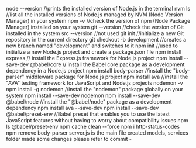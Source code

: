 node --version     //prints the installed version of Node.js in the terminal
nvm ls             //list all the installed versions of Node.js managed by NVM (Node Version Manager) in your system
npm -v             //check the version of npm (Node Package Manager) installed on your system
git --version      //check the version of Git installed in the system
src --version      //not used 
git init           //initialize a new Git repository in the current directory
git checkout -b development       //creates a new branch named "development" and switches to it
npm init           //used to initialize a new Node.js project and create a package.json file
npm install express  // install the Express.js framework for Node.js project
npm install --save-dev @babel/core   // install the Babel core package as a development dependency in a Node.js project
npm install body-parser  //install the "body-parser" middleware package for Node.js project
npm install ava         //install the "AVA" testing framework for JavaScript and Node.js projects
nodemon -v
npm install -g nodemon //install the "nodemon" package globally on your system
npm install --save-dev nodemon 
npm install --save-dev @babel/node  //install the "@babel/node" package as a development dependency
npm install ava --save-dev
npm install --save-dev @babel/preset-env  //Babel preset that enables you to use the latest JavaScript features without having to worry about compatibility issues
npm ls @babel/preset-env
npm cache clean --force
npm i http-status-codes 
npm remove body-parser 
server.js is the main file
created models, services folder 
made some changes please refer to commit -